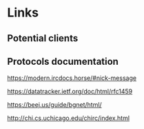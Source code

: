 # Links

##	Potential clients


##	Protocols documentation
https://modern.ircdocs.horse/#nick-message

https://datatracker.ietf.org/doc/html/rfc1459

https://beej.us/guide/bgnet/html/

http://chi.cs.uchicago.edu/chirc/index.html
